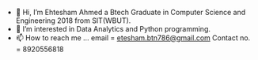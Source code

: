 - 👋 Hi, I’m Ehtesham Ahmed a Btech Graduate in Computer Science and Engineering 2018 from SIT(WBUT).
- 👀 I’m interested in Data Analytics and Python programming.
- 📫 How to reach me ...
email = etesham.btn786@gmail.com
Contact no. = 8920556818
<!---
ehtu609/ehtu609 is a ✨ special ✨ repository because its `README.md` (this file) appears on your GitHub profile.
You can click the Preview link to take a look at your changes.
--->
